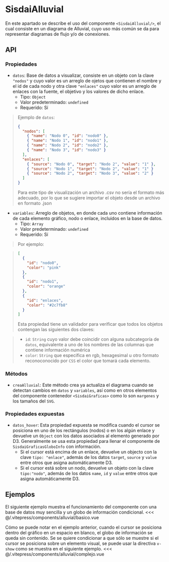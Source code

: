 <script setup>
    import Basico from "../../.vitepress/components/alluvial/basico.vue";
      import Complejo from "../../.vitepress/components/alluvial/complejo.vue";

</script>

# SisdaiAlluvial

En este apartado se describe el uso del componente `<SisdaiAlluvial/>`, el cual consiste en un diagrama de Alluvial, cuyo uso más común se da para representar diagramas de flujo y/o de conexiones.

## API

### Propiedades

- `datos`: Base de datos a visualizar, consiste en un objeto con la clave `"nodos"` y cuyo valor es un arreglo de ojetos que contienen el nombre y el id de cada nodo y otra clave `"enlaces"` cuyo valor es un arreglo de enlaces con la fuente, el objetivo y los valores de dicho enlace.
  - Tipo: `Object`
  - Valor predeterminado: `undefined`
  - Requerido: Sí

> Ejemplo de `datos`:
>
> ```json
> {
>   "nodos": [
>     { "name": "Nodo 0", "id": "nodo0" },
>     { "name": "Nodo 1", "id": "nodo1" },
>     { "name": "Nodo 2", "id": "nodo2" },
>     { "name": "Nodo 3", "id": "nodo3" }
>   ],
>   "enlaces": [
>     { "source": "Nodo 0", "target": "Nodo 2", "value": "1" },
>     { "source": "Nodo 1", "target": "Nodo 2", "value": "1" }
>     { "source": "Nodo 2", "target": "Nodo 3", "value": "2" }
>   ]
> }
> ```
>
> Para este tipo de visualización un archivo .csv no sería el formato más adecuado, por lo que se sugiere importar el objeto desde un archivo en formato .json

- `variables`: Arreglo de objetos, en donde cada uno contiene información de cada elemento gráfico, nodo o enlace, incluidos en la base de datos.
  - Tipo: `Array`
  - Valor predeterminado: `undefined`
  - Requerido: Sí

> Por ejemplo:

> ```json
> [
>   {
>     "id": "nodo0",
>     "color": "pink"
>   },
>   {
>     "id": "nodo1",
>     "color": "orange"
>   },
>   {
>     "id": "enlaces",
>     "color": "#2c7fb8"
>   }
> ]
> ```
>
> Esta propiedad tiene un validador para verificar que todos los objetos contengan las siguientes dos claves:

> - `id`: `String` cuyo valor debe coincidir con alguna subcategoría de `datos`, equivalente a uno de los nombres de las columnas que contiene información numérica
> - `color`: `String` que especifica en rgb, hexagesimal u otro formato reconoconocido por `CSS` el color que tomará cada elemento.

### Métodos

- `creaAlluvial`: Este método crea ya actualiza el diagrama cuando se detectan cambios en `datos` y `variables`, así como en otros elementos del componente contenedor `<SisdaiGraficas>` como lo son `margenes` y los tamaños del `SVG`.

### Propiedades expuestas

- `datos_hover`: Esta propiedad expuesta se modifica cuando el cursor se posiciona en uno de los rectángulos (nodos) o en los algún enlace y devuelve un `Object` con los datos asociados al elemento generado por D3. Generalmente se usa esta propiedad para llenar el componente de `SisdaiGraficasGloboInfo` con información.
  - Si el cursor está encima de un enlace, devuelve un objecto con la clave `tipo: "enlace"`, además de los datos `target`, `source` y `value` entre otros que asigna automáticamente D3.
  - Si el cursor está sobre un nodo, devuelve un objeto con la clave `tipo:"nodo"`, además de los datos `name`, `id` y `value` entre otros que asigna automáticamente D3.

## Ejemplos

El siguiente ejemplo muestra el funcionamiento del componente con una base de datos muy sencilla y un globo de información condicional.
<Basico/>
<<< @/.vitepress/components/alluvial/basico.vue

Cómo se puede notar en el ejemplo anterior, cuando el cursor se posiciona dentro del gráfico en un espacio en blanco, el globo de información se queda sin contenido. Se se quiere condicionar a que sólo se muestre si el cursor se posiciona sobre un elemento visual, se puede usar la directiva `v-show` como se muestra en el siguiente ejemplo.
<Complejo/>
<<< @/.vitepress/components/alluvial/complejo.vue
